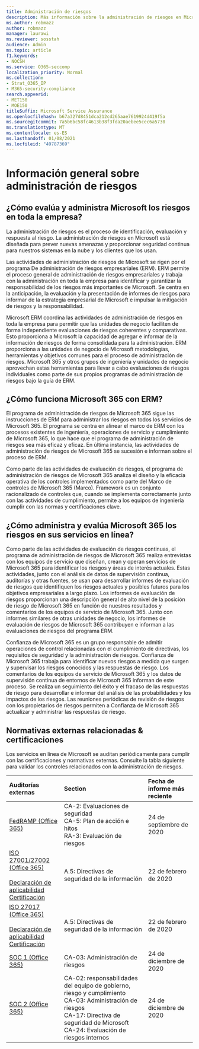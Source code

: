 ```yaml
---
title: Administración de riesgos
description: Más información sobre la administración de riesgos en Microsoft 365
ms.author: robmazz
author: robmazz
manager: laurawi
ms.reviewer: sosstah
audience: Admin
ms.topic: article
f1.keywords:
- NOCSH
ms.service: O365-seccomp
localization_priority: Normal
ms.collection:
- Strat_O365_IP
- M365-security-compliance
search.appverid:
- MET150
- MOE150
titleSuffix: Microsoft Service Assurance
ms.openlocfilehash: b67a327d8451dca212cd265aae7619924d419f5a
ms.sourcegitcommit: 7a5b6bc58fc4613b38f3fda20aebee5cec6a5730
ms.translationtype: MT
ms.contentlocale: es-ES
ms.lasthandoff: 01/08/2021
ms.locfileid: "49787369"
---
```

# <a name="risk-management-overview"></a>Información general sobre administración de riesgos

## <a name="how-does-microsoft-assess-and-manage-risk-across-the-enterprise"></a>¿Cómo evalúa y administra Microsoft los riesgos en toda la empresa?

La administración de riesgos es el proceso de identificación, evaluación y respuesta al riesgo. La administración de riesgos en Microsoft está diseñada para prever nuevas amenazas y proporcionar seguridad continua para nuestros sistemas en la nube y los clientes que los usan.

Las actividades de administración de riesgos de Microsoft se rigen por el programa De administración de riesgos empresariales (ERM). ERM permite el proceso general de administración de riesgos empresariales y trabaja con la administración en toda la empresa para identificar y garantizar la responsabilidad de los riesgos más importantes de Microsoft. Se centra en la anticipación, la evaluación y la presentación de informes de riesgos para informar de la estrategia empresarial de Microsoft e impulsar la mitigación de riesgos y la responsabilidad.

Microsoft ERM coordina las actividades de administración de riesgos en toda la empresa para permitir que las unidades de negocio faciliten de forma independiente evaluaciones de riesgos coherentes y comparativas. Esto proporciona a Microsoft la capacidad de agregar e informar de la información de riesgos de forma consolidada para la administración. ERM proporciona a las unidades de negocio de Microsoft metodologías, herramientas y objetivos comunes para el proceso de administración de riesgos. Microsoft 365 y otros grupos de ingeniería y unidades de negocio aprovechan estas herramientas para llevar a cabo evaluaciones de riesgos individuales como parte de sus propios programas de administración de riesgos bajo la guía de ERM.

## <a name="how-does-microsoft-365-work-with-erm"></a>¿Cómo funciona Microsoft 365 con ERM?

El programa de administración de riesgos de Microsoft 365 sigue las instrucciones de ERM para administrar los riesgos en todos los servicios de Microsoft 365. El programa se centra en alinear el marco de ERM con los procesos existentes de ingeniería, operaciones de servicio y cumplimiento de Microsoft 365, lo que hace que el programa de administración de riesgos sea más eficaz y eficaz. En última instancia, las actividades de administración de riesgos de Microsoft 365 se sucesión e informan sobre el proceso de ERM.

Como parte de las actividades de evaluación de riesgos, el programa de administración de riesgos de Microsoft 365 analiza el diseño y la eficacia operativa de los controles implementados como parte del Marco de controles de Microsoft 365 (Marco). Framework es un conjunto racionalizado de controles que, cuando se implementa correctamente junto con las actividades de cumplimiento, permite a los equipos de ingeniería cumplir con las normas y certificaciones clave.

## <a name="how-does-microsoft-365-manage-and-assess-risk-in-its-online-services"></a>¿Cómo administra y evalúa Microsoft 365 los riesgos en sus servicios en línea?

Como parte de las actividades de evaluación de riesgos continuas, el programa de administración de riesgos de Microsoft 365 realiza entrevistas con los equipos de servicio que diseñan, crean y operan servicios de Microsoft 365 para identificar los riesgos y áreas de interés actuales. Estas actividades, junto con el análisis de datos de supervisión continua, auditorías y otras fuentes, se usan para desarrollar informes de evaluación de riesgos que identifiquen los riesgos actuales y posibles futuros para los objetivos empresariales a largo plazo. Los informes de evaluación de riesgos proporcionan una descripción general de alto nivel de la posición de riesgo de Microsoft 365 en función de nuestros resultados y comentarios de los equipos de servicio de Microsoft 365. Junto con informes similares de otras unidades de negocio, los informes de evaluación de riesgos de Microsoft 365 contribuyen e informan a las evaluaciones de riesgos del programa ERM.

Confianza de Microsoft 365 es un grupo responsable de admitir operaciones de control relacionadas con el cumplimiento de directivas, los requisitos de seguridad y la administración de riesgos. Confianza de Microsoft 365 trabaja para identificar nuevos riesgos a medida que surgen y supervisar los riesgos conocidos y las respuestas de riesgo. Los comentarios de los equipos de servicio de Microsoft 365 y los datos de supervisión continua de entornos de Microsoft 365 informan de este proceso. Se realiza un seguimiento del éxito y el fracaso de las respuestas de riesgo para desarrollar e informar del análisis de las probabilidades y los impactos de los riesgos. Las reuniones periódicas de revisión de riesgos con los propietarios de riesgos permiten a Confianza de Microsoft 365 actualizar y administrar las respuestas de riesgo.

## <a name="related-external-regulations--certifications"></a>Normativas externas relacionadas & certificaciones

Los servicios en línea de Microsoft se auditan periódicamente para cumplir con las certificaciones y normativas externas. Consulte la tabla siguiente para validar los controles relacionados con la administración de riesgos.

| **Auditorías externas** | **Section** | **Fecha de informe más reciente** |
|:--------------------|:------------|:-----------------------|
| [FedRAMP (Office 365)](https://compliance.microsoft.com/compliancemanager) | CA-2: Evaluaciones de seguridad <br> CA-5: Plan de acción e hitos <br> RA-3: Evaluación de riesgos | 24 de septiembre de 2020 |
| [ISO 27001/27002 (Office 365)](https://servicetrust.microsoft.com/ViewPage/MSComplianceGuideV3?command=Download&downloadType=Document&downloadId=d7864d4f-e053-4cc4-a964-fa526d07c3be&tab=7027ead0-3d6b-11e9-b9e1-290b1eb4cdeb&docTab=7027ead0-3d6b-11e9-b9e1-290b1eb4cdeb_ISO_Reports) <br><br> [Declaración de aplicabilidad](https://servicetrust.microsoft.com/ViewPage/MSComplianceGuide?command=Download&downloadType=Document&downloadId=8ee1e46b-2ada-4e7b-bb7d-4c55a8cb6fcd&docTab=4ce99610-c9c0-11e7-8c2c-f908a777fa4d_ISO_Reports) <br> [Certificación](https://servicetrust.microsoft.com/ViewPage/MSComplianceGuideV3?command=Download&downloadType=Document&downloadId=1e84a14a-2468-45ac-9412-5e53250d57ec&tab=7027ead0-3d6b-11e9-b9e1-290b1eb4cdeb&docTab=7027ead0-3d6b-11e9-b9e1-290b1eb4cdeb_ISO_Reports) | A.5: Directivas de seguridad de la información | 22 de febrero de 2020 |
| [ISO 27017 (Office 365)](https://servicetrust.microsoft.com/ViewPage/MSComplianceGuideV3?command=Download&downloadType=Document&downloadId=d7864d4f-e053-4cc4-a964-fa526d07c3be&tab=7027ead0-3d6b-11e9-b9e1-290b1eb4cdeb&docTab=7027ead0-3d6b-11e9-b9e1-290b1eb4cdeb_ISO_Reports) <br><br> [Declaración de aplicabilidad](https://servicetrust.microsoft.com/ViewPage/MSComplianceGuide?command=Download&downloadType=Document&downloadId=8ee1e46b-2ada-4e7b-bb7d-4c55a8cb6fcd&docTab=4ce99610-c9c0-11e7-8c2c-f908a777fa4d_ISO_Reports) <br> [Certificación](https://servicetrust.microsoft.com/ViewPage/MSComplianceGuideV3?command=Download&downloadType=Document&downloadId=70de0999-5451-43a3-9ef4-761e8fbfb1a3&tab=7027ead0-3d6b-11e9-b9e1-290b1eb4cdeb&docTab=7027ead0-3d6b-11e9-b9e1-290b1eb4cdeb_ISO_Reports) | A.5: Directivas de seguridad de la información | 22 de febrero de 2020 |
| [SOC 1 (Office 365)](https://servicetrust.microsoft.com/ViewPage/MSComplianceGuideV3?command=Download&downloadType=Document&downloadId=90df3f9c-3aaf-4dbf-99d0-ca9f2991721b&tab=7027ead0-3d6b-11e9-b9e1-290b1eb4cdeb&docTab=7027ead0-3d6b-11e9-b9e1-290b1eb4cdeb_SOC_%2F_SSAE_16_Reports) | CA-03: Administración de riesgos | 24 de diciembre de 2020 |
| [SOC 2 (Office 365)](https://servicetrust.microsoft.com/ViewPage/MSComplianceGuideV3?command=Download&downloadType=Document&downloadId=a73c1738-7892-42b7-acd3-87b6371c53f6&tab=7027ead0-3d6b-11e9-b9e1-290b1eb4cdeb&docTab=7027ead0-3d6b-11e9-b9e1-290b1eb4cdeb_SOC_%2F_SSAE_16_Reports) | CA-02: responsabilidades del equipo de gobierno, riesgo y cumplimiento <br> CA-03: Administración de riesgos <br> CA-17: Directiva de seguridad de Microsoft <br> CA-24: Evaluación de riesgos internos | 24 de diciembre de 2020 |
